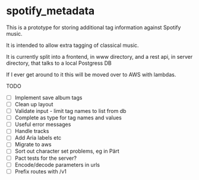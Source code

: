 # spotify_metadata

This is a prototype for storing additional tag information against Spotify music.

It is intended to allow extra tagging of classical music.

It is currently split into a frontend, in www directory, and a rest api, in server directory, that talks to a local Postgress DB

If I ever get around to it this will be moved over to AWS with lambdas.

TODO
- [ ] Implement save album tags
- [ ] Clean up layout
- [ ] Validate input - limit tag names to list from db
- [ ] Complete as type for tag names and values
- [ ] Useful error messages
- [ ] Handle tracks
- [ ] Add Aria labels etc
- [ ] Migrate to aws
- [ ] Sort out character set problems, eg in Pärt
- [ ] Pact tests for the server?
- [ ] Encode/decode parameters in urls
- [ ] Prefix routes with /v1